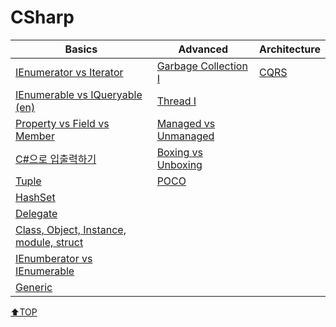 # CSharp

| Basics                                                     | Advanced                                    | Architecture            |
| ---------------------------------------------------------- | ------------------------------------------- | --------------- |
| [IEnumerator vs Iterator](IEnumerator.md)                  | [Garbage Collection I](GC.md)               | [CQRS](CQRS.md) |
| [IEnumerable vs IQueryable (en)](IEnumerableIQueryable.md) | [Thread I](Thread1.md)                      |                 |
| [Property vs Field vs Member](PropertyFieldMember.md)      | [Managed vs Unmanaged](ManagedUnmanaged.md) |                 |
| [C#으로 입출력하기](IO.md)                                 | [Boxing vs Unboxing](boxingunboxing.md)     |                 |
| [Tuple](Tuple.md)                                          | [POCO](POCO.md)                             |                 |
| [HashSet](HashSet.md)                                      |   |                 |
|[Delegate](delegate.md) |||
|[Class, Object, Instance, module, struct](classobjectstruct.md) |||
|[IEnumberator vs IEnumerable](IEnumerableIEnumerator.md) |||
|[Generic](generic.md) |||

[⬆TOP](#Csharp)
